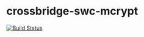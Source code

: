 crossbridge-swc-mcrypt
======================

[![Build Status](https://travis-ci.org/crossbridge-community/crossbridge-swc-mcrypt.svg?branch=master)](https://travis-ci.org/crossbridge-community/crossbridge-swc-mcrypt)
